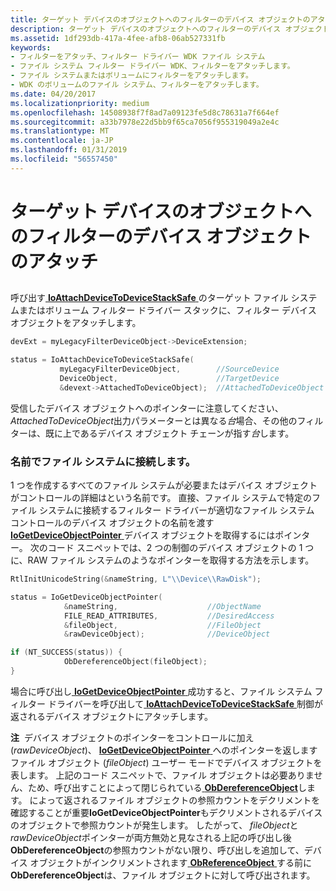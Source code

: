 ```yaml
---
title: ターゲット デバイスのオブジェクトへのフィルターのデバイス オブジェクトのアタッチ
description: ターゲット デバイスのオブジェクトへのフィルターのデバイス オブジェクトのアタッチ
ms.assetid: 1df293db-417a-4fee-afb8-06ab527331fb
keywords:
- フィルターをアタッチ、フィルター ドライバー WDK ファイル システム
- ファイル システム フィルター ドライバー WDK、フィルターをアタッチします。
- ファイル システムまたはボリュームにフィルターをアタッチします。
- WDK のボリュームのファイル システム、フィルターをアタッチします。
ms.date: 04/20/2017
ms.localizationpriority: medium
ms.openlocfilehash: 14508938f7f8ad7a09123fe5d8c78631a7f664ef
ms.sourcegitcommit: a33b7978e22d5bb9f65ca7056f955319049a2e4c
ms.translationtype: MT
ms.contentlocale: ja-JP
ms.lasthandoff: 01/31/2019
ms.locfileid: "56557450"
---
```

# <a name="attaching-the-filter-device-object-to-the-target-device-object"></a>ターゲット デバイスのオブジェクトへのフィルターのデバイス オブジェクトのアタッチ


## <span id="ddk_attaching_the_filter_device_object_to_the_target_device_object_if"></span><span id="DDK_ATTACHING_THE_FILTER_DEVICE_OBJECT_TO_THE_TARGET_DEVICE_OBJECT_IF"></span>


呼び出す[ **IoAttachDeviceToDeviceStackSafe** ](https://msdn.microsoft.com/library/windows/hardware/ff548236)のターゲット ファイル システムまたはボリューム フィルター ドライバー スタックに、フィルター デバイス オブジェクトをアタッチします。

```cpp
devExt = myLegacyFilterDeviceObject->DeviceExtension;

status = IoAttachDeviceToDeviceStackSafe(
           myLegacyFilterDeviceObject,        //SourceDevice
           DeviceObject,                      //TargetDevice
           &devext->AttachedToDeviceObject);  //AttachedToDeviceObject
```

受信したデバイス オブジェクトへのポインターに注意してください、 *AttachedToDeviceObject*出力パラメーターとは異なる*台*場合、その他のフィルターは、既に上であるデバイス オブジェクト チェーンが指す*台*します。

### <a name="span-idattachingtoafilesystembynamespanspan-idattachingtoafilesystembynamespanspan-idattachingtoafilesystembynamespanattaching-to-a-file-system-by-name"></a><span id="Attaching_to_a_File_System_by_Name"></span><span id="attaching_to_a_file_system_by_name"></span><span id="ATTACHING_TO_A_FILE_SYSTEM_BY_NAME"></span>名前でファイル システムに接続します。

1 つを作成するすべてのファイル システムが必要またはデバイス オブジェクトがコントロールの詳細はという名前です。 直接、ファイル システムで特定のファイル システムに接続するフィルター ドライバーが適切なファイル システム コントロールのデバイス オブジェクトの名前を渡す[ **IoGetDeviceObjectPointer** ](https://msdn.microsoft.com/library/windows/hardware/ff549198)デバイス オブジェクトを取得するにはポインター。 次のコード スニペットでは、2 つの制御のデバイス オブジェクトの 1 つに、RAW ファイル システムのようなポインターを取得する方法を示します。

```cpp
RtlInitUnicodeString(&nameString, L"\\Device\\RawDisk");

status = IoGetDeviceObjectPointer(
            &nameString,                    //ObjectName
            FILE_READ_ATTRIBUTES,           //DesiredAccess
            &fileObject,                    //FileObject
            &rawDeviceObject);              //DeviceObject

if (NT_SUCCESS(status)) {
            ObDereferenceObject(fileObject);
}
```

場合に呼び出し[ **IoGetDeviceObjectPointer** ](https://msdn.microsoft.com/library/windows/hardware/ff549198)成功すると、ファイル システム フィルター ドライバーを呼び出して[ **IoAttachDeviceToDeviceStackSafe** ](https://msdn.microsoft.com/library/windows/hardware/ff548236)制御が返されるデバイス オブジェクトにアタッチします。

**注**  デバイス オブジェクトのポインターをコントロールに加え (*rawDeviceObject*)、 [ **IoGetDeviceObjectPointer** ](https://msdn.microsoft.com/library/windows/hardware/ff549198)へのポインターを返しますファイル オブジェクト (*fileObject*) ユーザー モードでデバイス オブジェクトを表します。 上記のコード スニペットで、ファイル オブジェクトは必要ありません、ため、呼び出すことによって閉じられている[ **ObDereferenceObject**](https://msdn.microsoft.com/library/windows/hardware/ff557724)します。 によって返されるファイル オブジェクトの参照カウントをデクリメントを確認することが重要**IoGetDeviceObjectPointer**もデクリメントされるデバイスのオブジェクトで参照カウントが発生します。 したがって、 *fileObject*と*rawDeviceObject*ポインターが両方無効と見なされる上記の呼び出し後**ObDereferenceObject**の参照カウントがない限り、呼び出しを追加して、デバイス オブジェクトがインクリメントされます[ **ObReferenceObject** ](https://msdn.microsoft.com/library/windows/hardware/ff558678)する前に**ObDereferenceObject**は、ファイル オブジェクトに対して呼び出されます。

 

 

 




